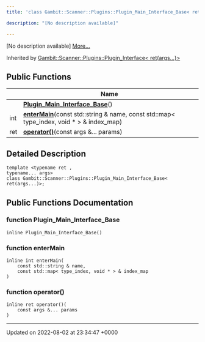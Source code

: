 ```yaml
---
title: 'class Gambit::Scanner::Plugins::Plugin_Main_Interface_Base< ret(args...)>'

description: "[No description available]"

---
```









[No description available] [More...](#detailed-description)

Inherited by [Gambit::Scanner::Plugins::Plugin_Interface< ret(args...)>](/documentation/code/colliderbit_development/classes/classgambit_1_1scanner_1_1plugins_1_1plugin__interface_3_01ret_07args_8_8_8_08_4/)

## Public Functions

|                | Name           |
| -------------- | -------------- |
| | **[Plugin_Main_Interface_Base](/documentation/code/colliderbit_development/classes/classgambit_1_1scanner_1_1plugins_1_1plugin__main__interface__base_3_01ret_07args_8_8_8_08_4/#function-plugin-main-interface-base)**() |
| int | **[enterMain](/documentation/code/colliderbit_development/classes/classgambit_1_1scanner_1_1plugins_1_1plugin__main__interface__base_3_01ret_07args_8_8_8_08_4/#function-entermain)**(const std::string & name, const std::map< type_index, void * > & index_map) |
| ret | **[operator()](/documentation/code/colliderbit_development/classes/classgambit_1_1scanner_1_1plugins_1_1plugin__main__interface__base_3_01ret_07args_8_8_8_08_4/#function-operator())**(const args &... params) |

## Detailed Description

```
template <typename ret ,
typename... args>
class Gambit::Scanner::Plugins::Plugin_Main_Interface_Base< ret(args...)>;
```

## Public Functions Documentation

### function Plugin_Main_Interface_Base

```
inline Plugin_Main_Interface_Base()
```


### function enterMain

```
inline int enterMain(
    const std::string & name,
    const std::map< type_index, void * > & index_map
)
```


### function operator()

```
inline ret operator()(
    const args &... params
)
```


-------------------------------

Updated on 2022-08-02 at 23:34:47 +0000